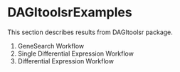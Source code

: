 # DAGItoolsrExamples

This section describes results from DAGItoolsr package.

1) GeneSearch Workflow
2) Single Differential Expression Workflow
3) Differential Expression Workflow

